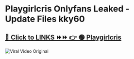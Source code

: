 
 # Playgirlcris Onlyfans Leaked - Update Files kky60

## <h2><a href="https://clipsfans.com/Playgirlcris&ref=git">🔗 Click to LINKS ⏩⏩ 👉 🟢 Playgirlcris </a></h2>

<a href="https://clipsfans.com/Playgirlcris&ref=git" rel="nofollow" data-target="animated-image.originalLink"><img src="https://i.ibb.co.com/xMMVF88/686577567.gif" alt="Viral Video Original" style="max-width: 100%; display: inline-block;" data-target="animated-image.originalImage"></a>

